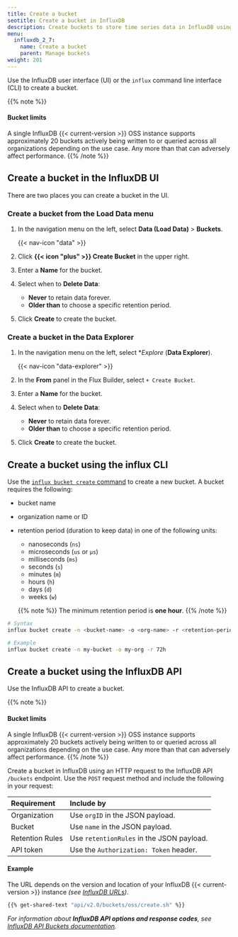 ```yaml
---
title: Create a bucket
seotitle: Create a bucket in InfluxDB
description: Create buckets to store time series data in InfluxDB using the InfluxDB UI or the influx CLI.
menu:
  influxdb_2_7:
    name: Create a bucket
    parent: Manage buckets
weight: 201
---
```


Use the InfluxDB user interface (UI) or the `influx` command line interface (CLI)
to create a bucket.

{{% note %}}
#### Bucket limits
A single InfluxDB {{< current-version >}} OSS instance supports approximately 20 buckets actively being
written to or queried across all organizations depending on the use case.
Any more than that can adversely affect performance.
{{% /note %}}

## Create a bucket in the InfluxDB UI

There are two places you can create a bucket in the UI.

### Create a bucket from the Load Data menu

1. In the navigation menu on the left, select **Data (Load Data)** > **Buckets**.

    {{< nav-icon "data" >}}

2. Click **{{< icon "plus" >}} Create Bucket** in the upper right.
3. Enter a **Name** for the bucket.
4. Select when to **Delete Data**:
    - **Never** to retain data forever.  
    - **Older than** to choose a specific retention period.
5. Click **Create** to create the bucket.

### Create a bucket in the Data Explorer

1. In the navigation menu on the left, select **Explore* (**Data Explorer**).

    {{< nav-icon "data-explorer" >}}

2. In the **From** panel in the Flux Builder, select `+ Create Bucket`.
3. Enter a **Name** for the bucket.
4. Select when to **Delete Data**:
    - **Never** to retain data forever.  
    - **Older than** to choose a specific retention period.
5. Click **Create** to create the bucket.

## Create a bucket using the influx CLI

Use the [`influx bucket create` command](/influxdb/v2.7/reference/cli/influx/bucket/create)
to create a new bucket. A bucket requires the following:

- bucket name
- organization name or ID
- retention period (duration to keep data) in one of the following units:
  - nanoseconds (`ns`)
  - microseconds (`us` or `µs`)
  - milliseconds (`ms`)
  - seconds (`s`)
  - minutes (`m`)
  - hours (`h`)
  - days (`d`)
  - weeks (`w`)

  {{% note %}}
  The minimum retention period is **one hour**.
  {{% /note %}}

```sh
# Syntax
influx bucket create -n <bucket-name> -o <org-name> -r <retention-period-duration>

# Example
influx bucket create -n my-bucket -o my-org -r 72h
```

## Create a bucket using the InfluxDB API

Use the InfluxDB API to create a bucket.

{{% note %}}
#### Bucket limits
A single InfluxDB {{< current-version >}} OSS instance supports approximately 20 buckets actively being
written to or queried across all organizations depending on the use case.
Any more than that can adversely affect performance.
{{% /note %}}

Create a bucket in InfluxDB using an HTTP request to the InfluxDB API `/buckets` endpoint.
Use the `POST` request method and include the following in your request:

| Requirement          | Include by                                               |
|:-----------          |:----------                                               |
| Organization         | Use `orgID` in the JSON payload.                |
| Bucket               | Use `name` in the JSON payload.                 |
| Retention Rules      | Use `retentionRules` in the JSON payload.    |
| API token | Use the `Authorization: Token` header.                   |

#### Example

The URL depends on the version and location of your InfluxDB {{< current-version >}}
instance _(see [InfluxDB URLs](/influxdb/v2.7/reference/urls/))_.

```sh
{{% get-shared-text "api/v2.0/buckets/oss/create.sh" %}}
```

_For information about **InfluxDB API options and response codes**, see
[InfluxDB API Buckets documentation](/influxdb/v2.7/api/#operation/PostBuckets)._
